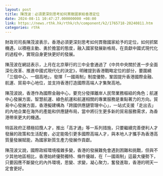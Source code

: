 ```yaml
---
layout: post
title: 陳茂波：必須更深刻思考如何貫徹國家給香港定位
date: 2024-08-11 10:47:27.000000000 +08:00
link: https://news.rthk.hk/rthk/ch/component/k2/1765718-20240811.htm
categories: rthk
---
```


財政司司長陳茂波表示，香港必須更深刻思考如何貫徹國家給予的定位，如何抓緊機遇，以積極主動、勇於擔當的態度，融入國家發展新格局，在貢獻中國式現代化的過程中，實現自身更快更好的發展。

陳茂波在網誌表示，上月在北京舉行的三中全會通過了《中共中央關於進一步全面深化改革、推進中國式現代化的決定》，明確提到香港戰略定位的部分，要圍繞「三個中心、一個高地」，發揮「一國兩制」制度優勢，鞏固提升香港國際金融、航運、貿易中心地位，並支持香港打造國際高端人才集聚高地。

陳茂波說，香港作為國際金融中心，要充分發揮離岸人民幣業務樞紐的角色；航運中心發展方面，智慧航運、綠色航運和航運相關的專業服務是重點著力的方向。貿易中心發展方面，香港擬建構為「跨國供應鏈管理中心」，一站式支援「走出去」的內地企業在海外的產能和供應鏈布局，當中將衍生更多新的貿易服務需求，為香港帶來更大的機遇。

特區政府正積極招攬人才，推出「高才通」等一系列措施，只要繼續完善便利人才發展的政策和生活配套，必定能吸引更多國際高端人才，與本地人才攜手為香港高質量發展賦能，為國家新質生產力發展作貢獻。

陳茂波又說，國際政經環境複雜多變，香港的發展難免會遇到困難和挑戰，但與不少其他地區相比，香港始終優勢獨特、條件優越，在「一國兩制」這最大優勢下，只要因應不斷變化的內外環境，思變、求變，凝心聚力，奮發進取，香港的明天一定會更好。
